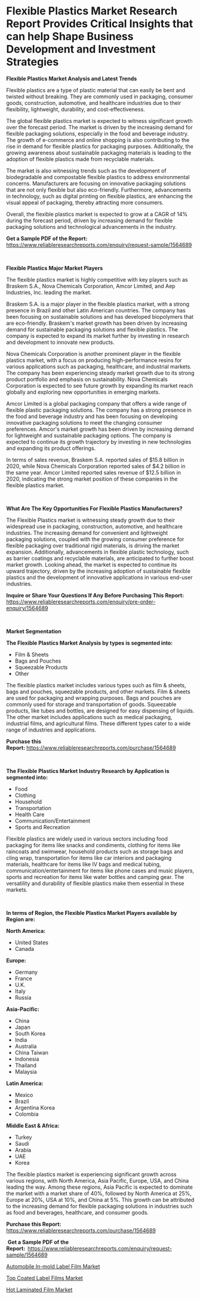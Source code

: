 <p><h1>Flexible Plastics Market Research Report Provides Critical Insights that can help Shape Business Development and Investment Strategies</h1></p><p><strong>Flexible Plastics Market Analysis and Latest Trends</strong></p>
<p><p>Flexible plastics are a type of plastic material that can easily be bent and twisted without breaking. They are commonly used in packaging, consumer goods, construction, automotive, and healthcare industries due to their flexibility, lightweight, durability, and cost-effectiveness.</p><p>The global flexible plastics market is expected to witness significant growth over the forecast period. The market is driven by the increasing demand for flexible packaging solutions, especially in the food and beverage industry. The growth of e-commerce and online shopping is also contributing to the rise in demand for flexible plastics for packaging purposes. Additionally, the growing awareness about sustainable packaging materials is leading to the adoption of flexible plastics made from recyclable materials.</p><p>The market is also witnessing trends such as the development of biodegradable and compostable flexible plastics to address environmental concerns. Manufacturers are focusing on innovative packaging solutions that are not only flexible but also eco-friendly. Furthermore, advancements in technology, such as digital printing on flexible plastics, are enhancing the visual appeal of packaging, thereby attracting more consumers.</p><p>Overall, the flexible plastics market is expected to grow at a CAGR of 14% during the forecast period, driven by increasing demand for flexible packaging solutions and technological advancements in the industry.</p></p>
<p><strong>Get a Sample PDF of the Report:&nbsp;</strong> <a href="https://www.reliableresearchreports.com/enquiry/request-sample/1564689">https://www.reliableresearchreports.com/enquiry/request-sample/1564689</a></p>
<p>&nbsp;</p>
<p><strong>Flexible Plastics Major Market Players</strong></p>
<p><p>The flexible plastics market is highly competitive with key players such as Braskem S.A., Nova Chemicals Corporation, Amcor Limited, and Aep Industries, Inc. leading the market.</p><p>Braskem S.A. is a major player in the flexible plastics market, with a strong presence in Brazil and other Latin American countries. The company has been focusing on sustainable solutions and has developed biopolymers that are eco-friendly. Braskem's market growth has been driven by increasing demand for sustainable packaging solutions and flexible plastics. The company is expected to expand its market further by investing in research and development to innovate new products.</p><p>Nova Chemicals Corporation is another prominent player in the flexible plastics market, with a focus on producing high-performance resins for various applications such as packaging, healthcare, and industrial markets. The company has been experiencing steady market growth due to its strong product portfolio and emphasis on sustainability. Nova Chemicals Corporation is expected to see future growth by expanding its market reach globally and exploring new opportunities in emerging markets.</p><p>Amcor Limited is a global packaging company that offers a wide range of flexible plastic packaging solutions. The company has a strong presence in the food and beverage industry and has been focusing on developing innovative packaging solutions to meet the changing consumer preferences. Amcor's market growth has been driven by increasing demand for lightweight and sustainable packaging options. The company is expected to continue its growth trajectory by investing in new technologies and expanding its product offerings.</p><p>In terms of sales revenue, Braskem S.A. reported sales of $15.8 billion in 2020, while Nova Chemicals Corporation reported sales of $4.2 billion in the same year. Amcor Limited reported sales revenue of $12.5 billion in 2020, indicating the strong market position of these companies in the flexible plastics market.</p></p>
<p>&nbsp;</p>
<p><strong>What Are The Key Opportunities For Flexible Plastics Manufacturers?</strong></p>
<p><p>The Flexible Plastics market is witnessing steady growth due to their widespread use in packaging, construction, automotive, and healthcare industries. The increasing demand for convenient and lightweight packaging solutions, coupled with the growing consumer preference for flexible packaging over traditional rigid materials, is driving the market expansion. Additionally, advancements in flexible plastic technology, such as barrier coatings and recyclable materials, are anticipated to further boost market growth. Looking ahead, the market is expected to continue its upward trajectory, driven by the increasing adoption of sustainable flexible plastics and the development of innovative applications in various end-user industries.</p></p>
<p><strong>Inquire or Share Your Questions If Any Before Purchasing This Report:</strong> <a href="https://www.reliableresearchreports.com/enquiry/pre-order-enquiry/1564689">https://www.reliableresearchreports.com/enquiry/pre-order-enquiry/1564689</a></p>
<p>&nbsp;</p>
<p><strong>Market Segmentation</strong></p>
<p><strong>The Flexible Plastics Market Analysis by types is segmented into:</strong></p>
<p><ul><li>Film & Sheets</li><li>Bags and Pouches</li><li>Squeezable Products</li><li>Other</li></ul></p>
<p><p>The flexible plastics market includes various types such as film & sheets, bags and pouches, squeezable products, and other markets. Film & sheets are used for packaging and wrapping purposes. Bags and pouches are commonly used for storage and transportation of goods. Squeezable products, like tubes and bottles, are designed for easy dispensing of liquids. The other market includes applications such as medical packaging, industrial films, and agricultural films. These different types cater to a wide range of industries and applications.</p></p>
<p><strong>Purchase this Report:&nbsp;</strong><a href="https://www.reliableresearchreports.com/purchase/1564689">https://www.reliableresearchreports.com/purchase/1564689</a></p>
<p>&nbsp;</p>
<p><strong>The Flexible Plastics Market Industry Research by Application is segmented into:</strong></p>
<p><ul><li>Food</li><li>Clothing</li><li>Household</li><li>Transportation</li><li>Health Care</li><li>Communication/Entertainment</li><li>Sports and Recreation</li></ul></p>
<p><p>Flexible plastics are widely used in various sectors including food packaging for items like snacks and condiments, clothing for items like raincoats and swimwear, household products such as storage bags and cling wrap, transportation for items like car interiors and packaging materials, healthcare for items like IV bags and medical tubing, communication/entertainment for items like phone cases and music players, sports and recreation for items like water bottles and camping gear. The versatility and durability of flexible plastics make them essential in these markets.</p></p>
<p>&nbsp;</p>
<p><strong>In terms of Region, the Flexible Plastics Market Players available by Region are:</strong></p>
<p>
    <p> <strong> North America: </strong>
        <ul>
            <li>United States</li>
            <li>Canada</li>
        </ul>
        </p> 
    <p> <strong> Europe: </strong>
        <ul>
            <li>Germany</li>
            <li>France</li>
            <li>U.K.</li>
            <li>Italy</li>
            <li>Russia</li>
        </ul>
        </p> 
    <p> <strong> Asia-Pacific: </strong>
        <ul>
            <li>China</li>
            <li>Japan</li>
            <li>South Korea</li>
            <li>India</li>
            <li>Australia</li>
            <li>China Taiwan</li>
            <li>Indonesia</li>
            <li>Thailand</li>
            <li>Malaysia</li>
        </ul>
        </p> 
    <p> <strong> Latin America: </strong>
        <ul>
            <li>Mexico</li>
            <li>Brazil</li>
            <li>Argentina Korea</li>
            <li>Colombia</li>
        </ul>
        </p> 
    <p> <strong> Middle East & Africa: </strong>
        <ul>
            <li>Turkey</li>
            <li>Saudi</li>
            <li>Arabia</li>
            <li>UAE</li>
            <li>Korea</li>
        </ul>
    </p>
    </p>
<p><p>The flexible plastics market is experiencing significant growth across various regions, with North America, Asia Pacific, Europe, USA, and China leading the way. Among these regions, Asia Pacific is expected to dominate the market with a market share of 40%, followed by North America at 25%, Europe at 20%, USA at 10%, and China at 5%. This growth can be attributed to the increasing demand for flexible packaging solutions in industries such as food and beverages, healthcare, and consumer goods.</p></p>
<p><strong>Purchase this Report: </strong><a href="https://www.reliableresearchreports.com/purchase/1564689">https://www.reliableresearchreports.com/purchase/1564689</a></p>
<p>&nbsp;<strong>Get a Sample PDF of the Report:&nbsp;&nbsp;</strong><a href="https://www.reliableresearchreports.com/enquiry/request-sample/1564689">https://www.reliableresearchreports.com/enquiry/request-sample/1564689</a></p>
<p><strong></strong></p>
<p><p><a href="https://view.publitas.com/reportprime-1/automobile-in-mold-label-film-market-insights-market-players-and-forecast-till-2030/">Automobile In-mold Label Film Market</a></p><p><a href="https://view.publitas.com/reportprime-1/insights-into-top-coated-label-films-market-size-analysing-market-share-trends-and-growth-from-2023-to-2030/">Top Coated Label Films Market</a></p><p><a href="https://view.publitas.com/reportprime-1/decoding-the-hot-laminated-film-market-a-deep-dive-into-the-latest-market-trends-market-segmentation-and-competitive-analysis/">Hot Laminated Film Market</a></p></p>